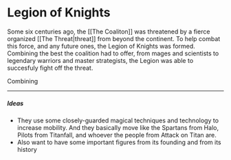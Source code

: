 # Legion of Knights
Some six centuries ago, the [[The Coaliton]] was threatened by a fierce organized [[The Threat|threat]] from beyond the continent. To help combat this force, and any future ones, the Legion of Knights was formed. Combining the best the coalition had to offer, from mages and scientists to legendary warriors and master strategists, the Legion was able to succesfuly fight off the threat. 

Combining 

---
##### Ideas
- They use some closely-guarded magical techniques and technology to increase mobility. And they basically move like the Spartans from Halo, Pilots from Titanfall, and whoever the people from Attack on Titan are.
- Also want to have some important figures from its founding and from its history